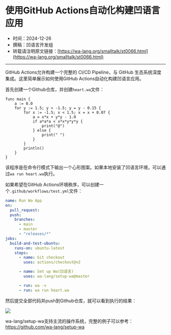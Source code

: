 # 使用GitHub Actions自动化构建凹语言应用

- 时间：2024-12-26
- 撰稿：凹语言开发组
- 转载请注明原文链接：[https://wa-lang.org/smalltalk/st0066.html](https://wa-lang.org/smalltalk/st0066.html)

---

GitHub Actions允许构建一个完整的 CI/CD Pipeline，与 GitHub 生态系统深度集成。这里简单展示如何使用GitHub Actions自动化构建凹语言应用。

首先创建一个Github仓库，并创建`heart.wa`文件：

```wa
func main {
	a := 0.0
	for y := 1.5; y > -1.5; y = y - 0.15 {
		for x := -1.5; x < 1.5; x = x + 0.07 {
			a = x*x + y*y - 1.0
			if a*a*a < x*x*y*y*y {
				print("@")
			} else {
				print(" ")
			}
		}
		println()
	}
}
```

该程序是在命令行模式下输出一个心形图案。如果本地安装了凹语言环境，可以通过`wa run heart.wa`执行。

如果希望在GitHub Actions环境秩序，可以创建一个`.github/workflows/test.yml`文件：

```yaml
name: Run Wa App
on:
  pull_request:
  push:
    branches:
      - main
      - master
      - "releases/*"
jobs:
  build-and-test-ubuntu:
    runs-on: ubuntu-latest
    steps:
      - name: Git checkout
        uses: actions/checkout@v2

      - name: Set up Wa(凹语言)
        uses: wa-lang/setup-wa@master

      - run: wa -v
      - run: wa run heart.wa
```

然后提交全部代码并push到Github仓库，就可以看到执行的结果：

![](/st0066-01.png)

wa-lang/setup-wa支持主流的操作系统，完整的例子可以参考：https://github.com/wa-lang/setup-wa

